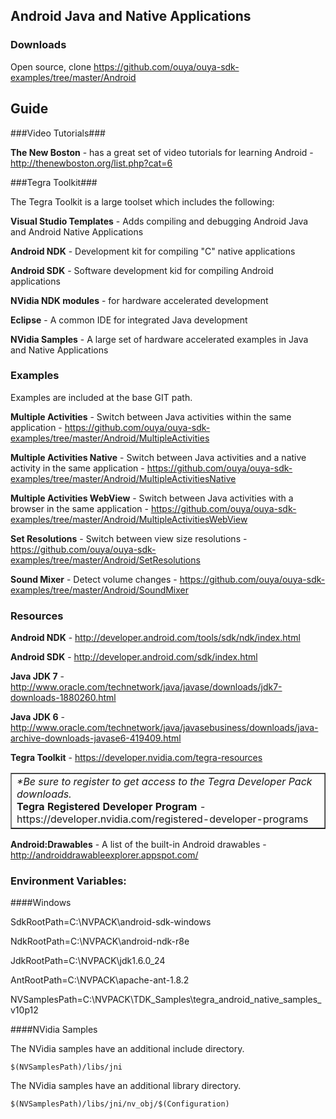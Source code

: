 ## Android Java and Native Applications

### Downloads
Open source, clone https://github.com/ouya/ouya-sdk-examples/tree/master/Android

## Guide

###Video Tutorials###

<b>The New Boston</b> - has a great set of video tutorials for learning Android - http://thenewboston.org/list.php?cat=6

###Tegra Toolkit###

The Tegra Toolkit is a large toolset which includes the following:

<b>Visual Studio Templates</b> - Adds compiling and debugging Android Java and Android Native Applications

<b>Android NDK</b> - Development kit for compiling "C" native applications

<b>Android SDK</b> - Software development kid for compiling Android applications

<b>NVidia NDK modules</b> - for hardware accelerated development

<b>Eclipse</b> - A common IDE for integrated Java development

<b>NVidia Samples</b> - A large set of hardware accelerated examples in Java and Native Applications

### Examples

Examples are included at the base GIT path.

<b>Multiple Activities</b> - Switch between Java activities within the same application - https://github.com/ouya/ouya-sdk-examples/tree/master/Android/MultipleActivities

<b>Multiple Activities Native</b> - Switch between Java activities and a native activity in the same application - https://github.com/ouya/ouya-sdk-examples/tree/master/Android/MultipleActivitiesNative

<b>Multiple Activities WebView</b> - Switch between Java activities with a browser in the same application - https://github.com/ouya/ouya-sdk-examples/tree/master/Android/MultipleActivitiesWebView

<b>Set Resolutions</b> - Switch between view size resolutions - https://github.com/ouya/ouya-sdk-examples/tree/master/Android/SetResolutions

<b>Sound Mixer</b> - Detect volume changes - https://github.com/ouya/ouya-sdk-examples/tree/master/Android/SoundMixer

### Resources

<b>Android NDK</b> - http://developer.android.com/tools/sdk/ndk/index.html

<b>Android SDK</b> - http://developer.android.com/sdk/index.html

<b>Java JDK 7</b> - http://www.oracle.com/technetwork/java/javase/downloads/jdk7-downloads-1880260.html

<b>Java JDK 6</b> - http://www.oracle.com/technetwork/java/javasebusiness/downloads/java-archive-downloads-javase6-419409.html

<b>Tegra Toolkit</b> - https://developer.nvidia.com/tegra-resources

<table border="1"><tr><td>
<i>*Be sure to register to get access to the Tegra Developer Pack downloads.</i><br/>
<b>Tegra Registered Developer Program</b> - https://developer.nvidia.com/registered-developer-programs<br/>
</td></tr></table>

<b>Android:Drawables</b> - A list of the built-in Android drawables - http://androiddrawableexplorer.appspot.com/

### Environment Variables:

####Windows

SdkRootPath=C:\NVPACK\android-sdk-windows

NdkRootPath=C:\NVPACK\android-ndk-r8e

JdkRootPath=C:\NVPACK\jdk1.6.0_24

AntRootPath=C:\NVPACK\apache-ant-1.8.2

NVSamplesPath=C:\NVPACK\TDK_Samples\tegra_android_native_samples_v10p12

####NVidia Samples

The NVidia samples have an additional include directory.

```
$(NVSamplesPath)/libs/jni
```

The NVidia samples have an additional library directory.

```
$(NVSamplesPath)/libs/jni/nv_obj/$(Configuration)
```
